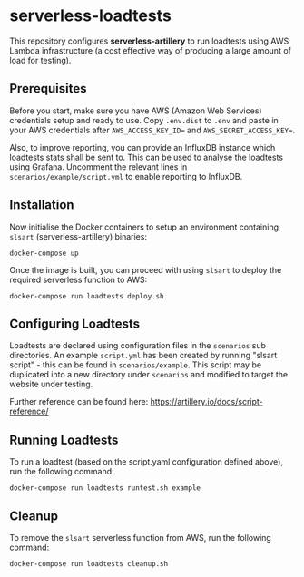 # serverless-loadtests

This repository configures **serverless-artillery** to run loadtests using AWS Lambda infrastructure (a cost effective way of producing a large amount of load for testing).


## Prerequisites

Before you start, make sure you have AWS (Amazon Web Services) credentials setup and ready to use. Copy `.env.dist` to `.env` and paste in your AWS credentials after `AWS_ACCESS_KEY_ID=` and `AWS_SECRET_ACCESS_KEY=`.

Also, to improve reporting, you can provide an InfluxDB instance which loadtests stats shall be sent to. This can be used to analyse the loadtests using Grafana. Uncomment the relevant lines in `scenarios/example/script.yml` to enable reporting to InfluxDB.


## Installation

Now initialise the Docker containers to setup an environment containing `slsart` (serverless-artillery) binaries:
```
docker-compose up
```

Once the image is built, you can proceed with using `slsart` to deploy the required serverless function to AWS:
```
docker-compose run loadtests deploy.sh
```


## Configuring Loadtests
Loadtests are declared using configuration files in the `scenarios` sub directories. An example `script.yml` has been created by running \"slsart script\" - this can be found in `scenarios/example`. This script may be duplicated into a new directory under `scenarios` and modified to target the website under testing.

Further reference can be found here:
https://artillery.io/docs/script-reference/


## Running Loadtests
To run a loadtest (based on the script.yaml configuration defined above), run the following command:
```
docker-compose run loadtests runtest.sh example
```


## Cleanup
To remove the `slsart` serverless function from AWS, run the following command:
```
docker-compose run loadtests cleanup.sh
```
